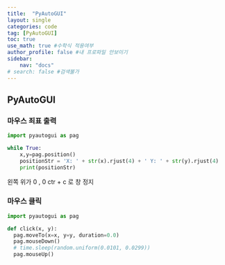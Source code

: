 ```yaml
---
title:  "PyAutoGUI"
layout: single
categories: code
tag: [PyAutoGUI]
toc: true
use_math: true #수학식 적용여부
author_profile: false #내 프로파일 안보이기
sidebar:
    nav: "docs" 
# search: false #검색불가
---
```

## PyAutoGUI

### 마우스 죄표 출력

```py
import pyautogui as pag

while True:
    x,y=pag.position()
    positionStr = 'X: ' + str(x).rjust(4) + ' Y: ' + str(y).rjust(4)
    print(positionStr)
```
왼쪽 위가 0 , 0
ctr + c 로 창 정지
### 마우스 클릭
```py
import pyautogui as pag

def click(x, y):
  pag.moveTo(x=x, y=y, duration=0.0)
  pag.mouseDown()
  # time.sleep(random.uniform(0.0101, 0.0299))
  pag.mouseUp()
```
